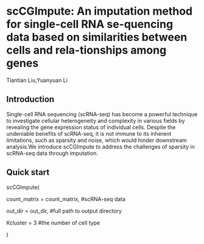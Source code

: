 # scCGImpute: An imputation method for single-cell RNA se-quencing data based on similarities between cells and rela-tionships among genes
Tiantian Liu,Yuanyuan Li

## Introduction
Single-cell RNA sequencing (scRNA-seq) has become a powerful technique to investigate cellular heterogeneity and complexity in various fields by revealing the gene expression status of individual cells. Despite the undeniable benefits of scRNA-seq, it is not immune to its inherent limitations, such as sparsity and noise, which would hinder downstream analysis.We introduce scCGImpute to address the challenges of sparsity in scRNA-seq data through imputation. 

## Quick start
scCGImpute(

  count_matrix = count_matrix, #scRNA-seq data
  
  out_dir = out_dir,           #full path to output directory
  
  Kcluster = 3                 #the number of cell type
  
  )    
